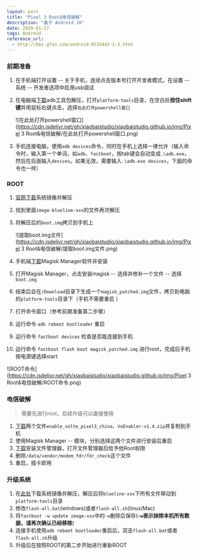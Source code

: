 ```yaml
---
layout: post
title: "Pixel 3 Root&电信破解"
description: "基于 Android 10"
date: 2020-01-17
tags: Android
reference_url: 
  - http://bbs.gfan.com/android-9535442-1-1.html
---
```


### 前期准备

1. 在手机端打开设置 -- 关于手机，连续点击版本号打开开发者模式，在设置 -- 系统 -- 开发者选项中启用usb调试

2. 在电脑端[下载](https://developer.android.com/studio/releases/platform-tools.html)adb工具包解压，打开`platform-tools`目录，在空白处**按住shift键**并用鼠标右键点击，选择`在此打开powershell窗口`

   ![在此处打开powershell窗口](https://cdn.jsdelivr.net/gh/xiaobaistudio/xiaobaistudio.github.io/img/Pixel 3 Root&电信破解/在此处打开powershell窗口.png)

3. 手机连接电脑，使用`adb devices`命令，同时在手机上选择一律允许（输入命令时，输入第一个单词，如`adb`、`fastboot`，按tab键会自动变成`.\adb.exe`，然后在后面输入`devices`。如果无效，需要输入`.\adb.exe devices`，下面的命令也一样）



### ROOT

1. [官网下载](https://developers.google.com/android/images#blueline)系统镜像并解压

2. 找到里面`image-blueline-xxx`的文件再次解压

3. 将解压后的`boot.img`拷贝到手机上

   ![提取boot.img文件](https://cdn.jsdelivr.net/gh/xiaobaistudio/xiaobaistudio.github.io/img/Pixel 3 Root&电信破解/提取boot.img文件.png)

4. 手机端[下载](https://github.com/topjohnwu/Magisk/releases)Magisk Manager软件并安装

5. 打开Magisk Manager，点击安装magisk -- 选择并修补一个文件 -- 选择`boot.img`

6. 结束后会在`/Download`目录下生成一个`magisk_patched.img`文件，拷贝到电脑的`platform-tools`目录下（手机不需要重启 ）

7. 打开命令窗口（参考前期准备第二步骤）

8. 运行命令 `adb reboot bootloader` 重启

9. 运行命令 `fastboot devices` 检查是否能连接到手机

10. 运行命令 `fastboot flash boot magisk_patched.img` 进行root，完成后手机按电源键选择start

![ROOT命令](https://cdn.jsdelivr.net/gh/xiaobaistudio/xiaobaistudio.github.io/img/Pixel 3 Root&电信破解/ROOT命令.png)





### 电信破解

> 需要先进行root，后续升级可以直接使用

1. [下载](https://1drv.ms/u/s!Ai7tnFNgHnkakZouNRkOF3u1Q9k-6w?e=CvUW4e)两个文件`enable_volte_pixel3_china`、`VoEnabler-v1.4.zip`并复制到手机
2. 使用Magisk Manager -- 模块，分别选择这两个文件进行安装后重启
3. [下载](https://www.coolapk.com/apk/bin.mt.plus)安装文件管理器，打开文件管理器后给予他Root权限
4. 删除`/data/vendor/modem_fdr/fdr_check`这个文件
5. 重启，插卡即用



### 升级系统

1. 在[此处](https://developers.google.com/android/images#blueline)下载系统镜像并解压，解压后将`blueline-xxx`下所有文件移动到`platform-tools`目录
2. 修改`flash-all.bat`(windows)或者`flash-all.sh`(linux/Mac)
3. 将`fastboot -w update image-xxx`中的`-w`删除后保存(**`-w`表示抹除本机所有数据，请再次确认已经移除**)
4. 连接手机使用`adb reboot bootloader`重启后，双击`flash-all.bat`或者`flash-all.sh`升级
5. 升级后在按照ROOT的第二步开始进行重新ROOT
